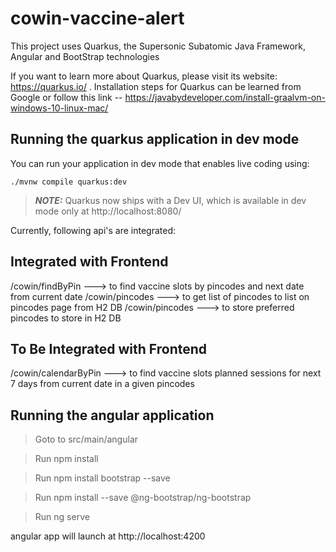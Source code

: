 # cowin-vaccine-alert

This project uses Quarkus, the Supersonic Subatomic Java Framework, Angular and BootStrap technologies

If you want to learn more about Quarkus, please visit its website: https://quarkus.io/ .
Installation steps for Quarkus can be learned from Google or follow this link -- https://javabydeveloper.com/install-graalvm-on-windows-10-linux-mac/

## Running the quarkus application in dev mode

You can run your application in dev mode that enables live coding using:
```shell script
./mvnw compile quarkus:dev
```

> **_NOTE:_**  Quarkus now ships with a Dev UI, which is available in dev mode only at http://localhost:8080/

Currently, following api's are integrated:
## Integrated with Frontend
/cowin/findByPin ---> to find vaccine slots by pincodes and next date from current date 
/cowin/pincodes ---> to get list of pincodes to list on pincodes page from H2 DB
/cowin/pincodes ---> to store preferred pincodes to store in H2 DB

## To Be Integrated with Frontend
/cowin/calendarByPin ---> to find vaccine slots planned sessions for next 7 days from current date in a given pincodes

## Running the angular application
> Goto to src/main/angular

> Run npm install

> Run npm install bootstrap --save

> Run npm install --save @ng-bootstrap/ng-bootstrap

> Run ng serve

angular app will launch at http://localhost:4200

